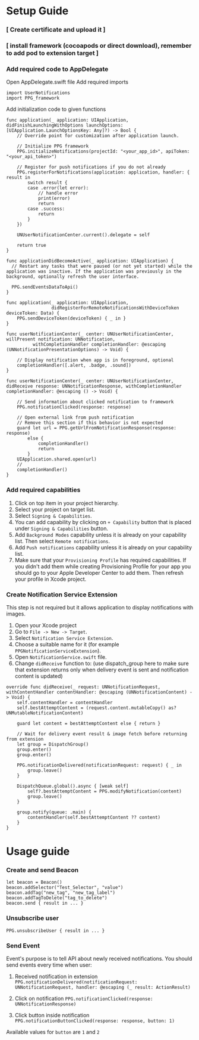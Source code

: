 #  Setup Guide

### [ Create certificate and upload it ]

### [ install framework (cocoapods or direct download), remember to add pod to extension target ]

### Add required code to AppDelegate

Open AppDelegate.swift file
Add required imports

```
import UserNotifications
import PPG_framework
```

Add initialization code to given functions

```
func application(_ application: UIApplication, didFinishLaunchingWithOptions launchOptions: [UIApplication.LaunchOptionsKey: Any]?) -> Bool {
    // Override point for customization after application launch.

    // Initialize PPG framework
    PPG.initializeNotifications(projectId: "<your_app_id>", apiToken: "<your_api_token>")
    
    // Register for push notifications if you do not already
    PPG.registerForNotifications(application: application, handler: { result in
        switch result {
        case .error(let error):
            // handle error
            print(error)
            return
        case .success:
            return
        }
    })
    
    UNUserNotificationCenter.current().delegate = self
    
    return true
}
```

```
func applicationDidBecomeActive(_ application: UIApplication) {
  // Restart any tasks that were paused (or not yet started) while the application was inactive. If the application was previously in the background, optionally refresh the user interface.

  PPG.sendEventsDataToApi()
}
```

```
func application(_ application: UIApplication,
                 didRegisterForRemoteNotificationsWithDeviceToken deviceToken: Data) {
    PPG.sendDeviceToken(deviceToken) { _ in }
}
```

```
func userNotificationCenter(_ center: UNUserNotificationCenter, willPresent notification: UNNotification,
          withCompletionHandler completionHandler: @escaping (UNNotificationPresentationOptions) -> Void) {
    
    // Display notification when app is in foreground, optional
    completionHandler([.alert, .badge, .sound])
}
```

```
func userNotificationCenter(_ center: UNUserNotificationCenter, didReceive response: UNNotificationResponse, withCompletionHandler completionHandler: @escaping () -> Void) {

    // Send information about clicked notification to framework
    PPG.notificationClicked(response: response)

    // Open external link from push notification
    // Remove this section if this behavior is not expected
    guard let url = PPG.getUrlFromNotificationResponse(response: response)
        else {
            completionHandler()
            return
        }
    UIApplication.shared.open(url)
    //
    completionHandler()
}
```

### Add required capabilities

1. Click on top item in your project hierarchy.
2. Select your project on target list.
3. Select `Signing & Capabilities`.
4. You can add capability by clicking on `+ Capability` button that is placed under `Signing & Capabilities` button.
5. Add `Background Modes` capability unless it is already on your capability list. Then select `Remote notifications`.
6. Add `Push notifications` capability unless it is already on your capability list.
7. Make sure that your `Provisioning Profile` has required capabilities. If you didn't add them while creating Provisioning Profile for your app you should go to your Apple Developer Center to add them. Then refresh your profile in Xcode project.

### Create Notification Service Extension

This step is not required but it allows application to display notifications with images.

1. Open your Xcode project
2. Go to `File -> New -> Target`.
3. Select `Notification Service Extension`.
4. Choose a suitable name for it (for example `PPGNotificationServiceExtension`).
5. Open `NotificationService.swift` file.
6. Change `didReceive` function to: (use dispatch_group here to make sure that extension returns only when delivery event is sent and notification content is updated)

```
override func didReceive(_ request: UNNotificationRequest, withContentHandler contentHandler: @escaping (UNNotificationContent) -> Void) {
    self.contentHandler = contentHandler
    self.bestAttemptContent = (request.content.mutableCopy() as? UNMutableNotificationContent)

    guard let content = bestAttemptContent else { return }

    // Wait for delivery event result & image fetch before returning from extension
    let group = DispatchGroup()
    group.enter()
    group.enter()

    PPG.notificationDelivered(notificationRequest: request) { _ in
        group.leave()
    }

    DispatchQueue.global().async { [weak self]
        self?.bestAttemptContent = PPG.modifyNotification(content)
        group.leave()
    }

    group.notify(queue: .main) {
        contentHandler(self.bestAttemptContent ?? content)
    }
}

```

# Usage guide

### Create and send Beacon
```
let beacon = Beacon()
beacon.addSelector("Test_Selector", "value")
beacon.addTag("new_tag", "new_tag_label")
beacon.addTagToDelete("tag_to_delete")
beacon.send { result in ... }
```

### Unsubscribe user
`PPG.unsubscribeUser { result in ... }`

### Send Event
Event's purpose is to tell API about newly received notifications. 
You should send events every time when user:

1. Received notification in extension
`PPG.notificationDelivered(notificationRequest: UNNotificationRequest, handler: @escaping (_ result: ActionResult)`

2. Click on notification
`PPG.notificationClicked(response: UNNotificationResponse)`

2. Click button inside notification
`PPG.notificationButtonClicked(response: response, button: 1)`

Available values for `button` are `1` and `2`
